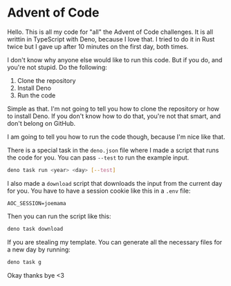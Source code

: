 # Advent of Code

Hello. This is all my code for "all" the Advent of Code challenges. It is all writtin in TypeScript with Deno, because I love that. I tried to do it in Rust twice but I gave up after 10 minutes on the first day, both times.

I don't know why anyone else would like to run this code. But if you do, and you're not stupid. Do the following:

1. Clone the repository
2. Install Deno
3. Run the code

Simple as that. I'm not going to tell you how to clone the repository or how to install Deno. If you don't know how to do that, you're not that smart, and don't belong on GitHub.

I am going to tell you how to run the code though, because I'm nice like that.

There is a special task in the `deno.json` file where I made a script that runs the code for you. You can pass `--test` to run the example input.

```sh
deno task run <year> <day> [--test]
```

I also made a `download` script that downloads the input from the current day for you. You have to have a session cookie like this in a `.env` file:

```env
AOC_SESSION=joemama
```

Then you can run the script like this:

```sh
deno task download
```

If you are stealing my template. You can generate all the necessary files for a new day by running:

```sh
deno task g
```

Okay thanks bye <3
